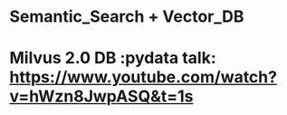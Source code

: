 # Semantic_Search + Vector_DB


# Milvus 2.0 DB :pydata talk:  https://www.youtube.com/watch?v=hWzn8JwpASQ&t=1s
